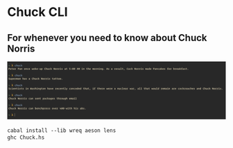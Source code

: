 # Chuck CLI

## For whenever you need to know about Chuck Norris

![chuck](chuck.png)

```shell
cabal install --lib wreq aeson lens
ghc Chuck.hs
```